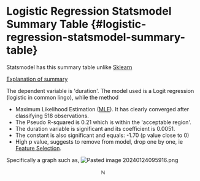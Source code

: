 

# Logistic Regression Statsmodel Summary Table {#logistic-regression-statsmodel-summary-table}

Statsmodel has this summary table unlike [Sklearn](#sklearn)

[Explanation of summary](https://youtu.be/JwUj5M8QY4U?t=658)

The dependent variable is 'duration'. The model used is a Logit regression (logistic in common lingo), while the method 
- Maximum Likelihood Estimation ([MLE](#mle)). It has clearly converged after classifying 518 observations.
- The Pseudo R-squared is 0.21 which is within the 'acceptable region'.
- The duration variable is significant and its coefficient is 0.0051.
- The constant is also significant and equals: -1.70 (p value close to 0)
- High p value, suggests to remove from model, drop one by one, ie [Feature Selection](#feature-selection).

Specifically a graph such as,
![Pasted image 20240124095916.png](./content/images/Pasted%20image%2020240124095916.png)



$$\mathbb{N}$$